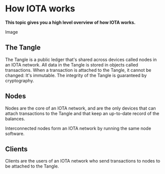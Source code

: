 # How IOTA works

**This topic gives you a high level overview of how IOTA works.**

Image

## The Tangle

The Tangle is a public ledger that's shared across devices called nodes in an IOTA network. All data in the Tangle is stored in objects called transactions. When a transaction is attached to the Tangle, it cannot be changed: It's immutable. The integrity of the Tangle is guaranteed by cryptography.

## Nodes

Nodes are the core of an IOTA network, and are the only devices that can attach transactions to the Tangle and that keep an up-to-date record of the balances.

Interconnected nodes form an IOTA network by running the same node software.

## Clients

Clients are the users of an IOTA network who send transactions to nodes to be attached to the Tangle.
